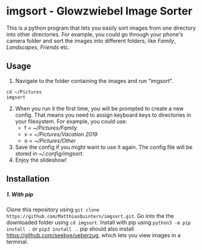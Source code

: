# imgsort - Glowzwiebel Image Sorter
This is a python program that lets you easily sort images from one directory into other directories.
For example, you could go through your phone's camera folder and sort the images into different folders, like *Family*, *Landscapes*, *Friends* etc.

## Usage
1. Navigate to the folder containing the images and run "imgsort". 
```shell
cd ~/Pictures
imgsort
```
2. When you run it the first time, you will be prompted to create a new config. That means you need to assign keyboard keys to directories in your filesystem.
For example, you could use:
    - f = *~/Pictures/Family*
    - v = *~/Pictures/Vacation 2019*
    - o = *~/Pictures/Other*
3. Save the config if you might want to use it again. The config file will be stored in *~/.config/imgsort*.
4. Enjoy the slideshow!

## Installation
##### 1. With pip
Clone this repository using `git clone https://github.com/MatthiasQuintern/imgsort.git`.
Go into the the downloaded folder using `cd imgsort`.
Install with pip using `python3 -m pip install .` or `pip3 install .`.
pip should also install https://github.com/seebye/ueberzug, which lets you view images in a terminal.
